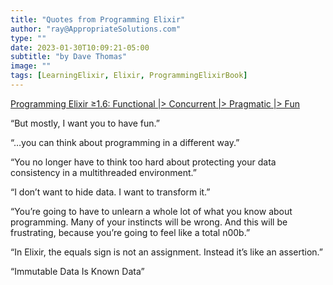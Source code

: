 ```yaml
---
title: "Quotes from Programming Elixir"
author: "ray@AppropriateSolutions.com"
type: ""
date: 2023-01-30T10:09:21-05:00
subtitle: "by Dave Thomas"
image: ""
tags: [LearningElixir, Elixir, ProgrammingElixirBook]
---
```


[Programming Elixir ≥1.6: Functional |> Concurrent |> Pragmatic |> Fun](https://pragprog.com/titles/elixir16/programming-elixir-1-6/)

“But mostly, I want you to have fun.”

“…you can think about programming in a different way.”

“You no longer have to think too hard about protecting your data consistency in a multithreaded environment.”

“I don’t want to hide data. I want to transform it.”

“You’re going to have to unlearn a whole lot of what you know about programming.
Many of your instincts will be wrong.
And this will be frustrating, because you’re going to feel like a total n00b.”

“In Elixir, the equals sign is not an assignment.
Instead it’s like an assertion.”

“Immutable Data Is Known Data”

